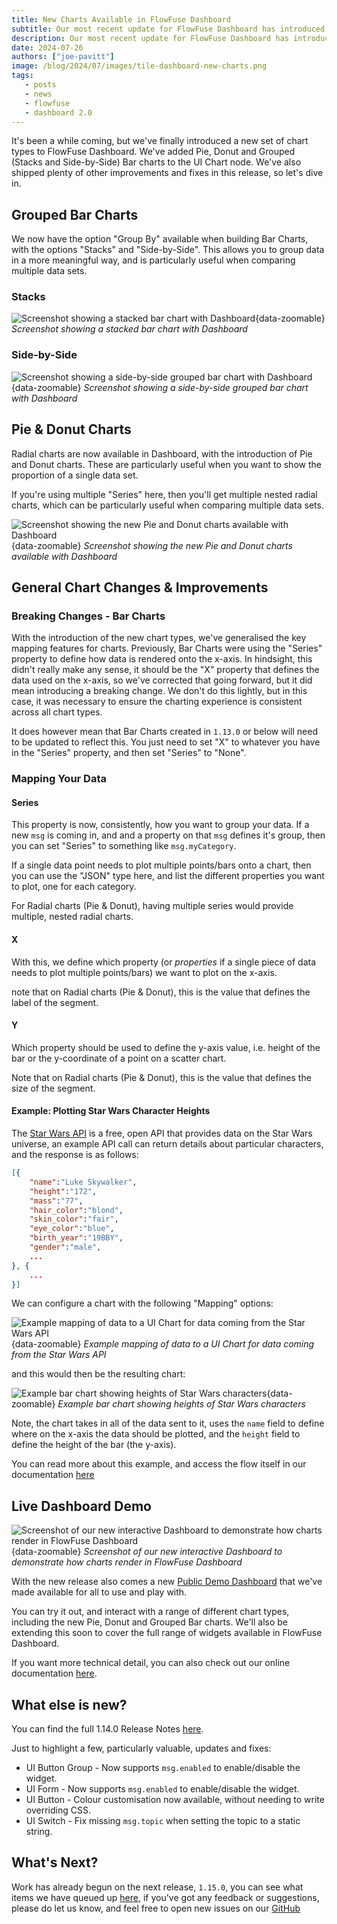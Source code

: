 ```yaml
---
title: New Charts Available in FlowFuse Dashboard
subtitle: Our most recent update for FlowFuse Dashboard has introduced Pie, Donut and Grouped Bar charts, and plenty more.
description: Our most recent update for FlowFuse Dashboard has introduced Pie, Donut and Grouped Bar charts, and plenty more.
date: 2024-07-26
authors: ["joe-pavitt"]
image: /blog/2024/07/images/tile-dashboard-new-charts.png
tags:
   - posts
   - news
   - flowfuse
   - dashboard 2.0
---
```


It's been a while coming, but we've finally introduced a new set of chart types to FlowFuse Dashboard. We've added Pie, Donut and Grouped (Stacks and Side-by-Side) Bar charts to the UI Chart node. We've also shipped plenty of other improvements and fixes in this release, so let's dive in.

<!--more-->

## Grouped Bar Charts

We now have the option "Group By" available when building Bar Charts, with the options "Stacks" and "Side-by-Side". This allows you to group data in a more meaningful way, and is particularly useful when comparing multiple data sets.

### Stacks

![Screenshot showing a stacked bar chart with Dashboard](./images/ui-chart-bar-grouped-finance-stacks.png){data-zoomable}
_Screenshot showing a stacked bar chart with Dashboard_

### Side-by-Side

![Screenshot showing a side-by-side grouped bar chart with Dashboard](./images/ui-chart-bar-grouped-finance.png){data-zoomable}
_Screenshot showing a side-by-side grouped bar chart with Dashboard_

## Pie & Donut Charts

Radial charts are now available in Dashboard, with the introduction of Pie and Donut charts. These are particularly useful when you want to show the proportion of a single data set.

If you're using multiple "Series" here, then you'll get multiple nested radial charts, which can be particularly useful when comparing multiple data sets.

![Screenshot showing the new Pie and Donut charts available with Dashboard](./images/ui-chart-pie-doughnut.png){data-zoomable}
_Screenshot showing the new Pie and Donut charts available with Dashboard_

## General Chart Changes & Improvements

### Breaking Changes - Bar Charts

With the introduction of the new chart types, we've generalised the key mapping features for charts. Previously, Bar Charts were using the "Series" property to define how data is rendered onto the x-axis. In hindsight, this didn't really make any sense, it should be the "X" property that defines the data used on the x-axis, so we've corrected that going forward, but it did mean introducing a breaking change. We don't do this lightly, but in this case, it was necessary to ensure the charting experience is consistent across all chart types.

It does however mean that Bar Charts created in `1.13.0` or below will need to be updated to reflect this. You just need to set "X" to whatever you have in the "Series" property, and then set "Series" to "None".

### Mapping Your Data

#### Series

This property is now, consistently, how you want to group your data. If a new `msg` is coming in, and and a property on that `msg` defines it's group, then you can set "Series" to something like `msg.myCategory`.

If a single data point needs to plot multiple points/bars onto a chart, then you can use the "JSON" type here, and list the different properties you want to plot, one for each category.

For Radial charts (Pie & Donut), having multiple series would provide multiple, nested radial charts.

#### X

With this, we define which property (or _properties_ if a single piece of data needs to plot multiple points/bars) we want to plot on the x-axis.

note that on Radial charts (Pie & Donut), this is the value that defines the label of the segment.

#### Y

Which property should be used to define the y-axis value, i.e. height of the bar or the y-coordinate of a point on a scatter chart. 

Note that on Radial charts (Pie & Donut), this is the value that defines the size of the segment.

#### Example: Plotting Star Wars Character Heights

The [Star Wars API](https://swapi.dev/) is a free, open API that provides data on the Star Wars universe, an example API call can return details about particular characters, and the response is as follows:

```json
[{
    "name":"Luke Skywalker",
    "height":"172",
    "mass":"77",
    "hair_color":"blond",
    "skin_color":"fair",
    "eye_color":"blue",
    "birth_year":"19BBY",
    "gender":"male",
    ...
}, {
    ...
}]
```

We can configure a chart with the following "Mapping" options:

![Example mapping of data to a UI Chart for data coming from the Star Wars API](./images/ui-chart-bar-sw-config.png){data-zoomable}
_Example mapping of data to a UI Chart for data coming from the Star Wars API_

and this would then be the resulting chart:

![Example bar chart showing heights of Star Wars characters](./images/ui-chart-bar-sw.png){data-zoomable}
_Example bar chart showing heights of Star Wars characters_

Note, the chart takes in all of the data sent to it, uses the `name` field to define where on the x-axis the data should be plotted, and the `height` field to define the height of the bar (the y-axis). 

You can read more about this example, and access the flow itself in our documentation [here](https://dashboard.flowfuse.com/nodes/widgets/ui-chart.html#bar-charts)

## Live Dashboard Demo

![Screenshot of our new interactive Dashboard to demonstrate how charts render in FlowFuse Dashboard](./images/dashboard-interactive-docs.png){data-zoomable}
_Screenshot of our new interactive Dashboard to demonstrate how charts render in FlowFuse Dashboard_

With the new release also comes a new [Public Demo Dashboard](https://dashboard-demos.flowfuse.cloud/dashboard/charts-example) that we've made available for all to use and play with.

You can try it out, and interact with a range of different chart types, including the new Pie, Donut and Grouped Bar charts. We'll also be extending this soon to cover the full range of widgets available in FlowFuse Dashboard.

If you want more technical detail, you can also check out our online documentation [here](https://dashboard.flowfuse.com/nodes/widgets/ui-chart.html).

## What else is new?

You can find the full 1.14.0 Release Notes [here](https://github.com/FlowFuse/node-red-dashboard/releases/tag/v1.14.0).

Just to highlight a few, particularly valuable, updates and fixes:

 - UI Button Group - Now supports `msg.enabled` to enable/disable the widget.
 - UI Form - Now supports `msg.enabled` to enable/disable the widget.
 - UI Button - Colour customisation now available, without needing to write overriding CSS.
 - UI Switch - Fix missing `msg.topic` when setting the topic to a static string.

 ## What's Next?

 Work has already begun on the next release, `1.15.0`, you can see what items we have queued up [here](https://github.com/orgs/FlowFuse/projects/15/views/1), if you've got any feedback or suggestions, please do let us know, and feel free to open new issues on our [GitHub](https://github.com/FlowFuse/node-red-dashboard/issues)